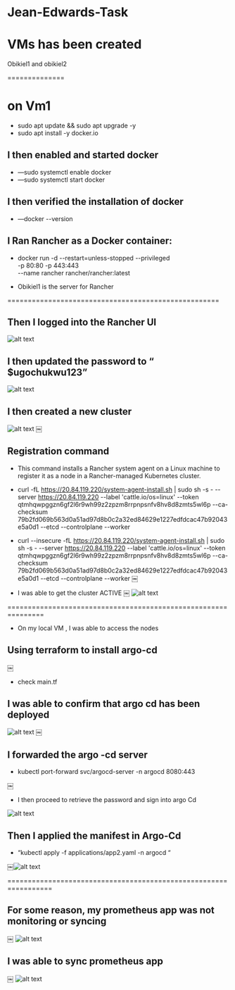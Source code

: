 # Jean-Edwards-Task

# VMs has been created

Obikiel1 and obikiel2

==============

# on Vm1 
- sudo apt update && sudo apt upgrade -y
- sudo apt install -y docker.io

## I then enabled and started docker

- —sudo systemctl enable docker
- —sudo systemctl start docker

## I then verified the installation of docker 
- —docker --version


## I Ran Rancher as a Docker container:

- docker run -d --restart=unless-stopped --privileged \
  -p 80:80 -p 443:443 \
  --name rancher rancher/rancher:latest


- Obikiel1 is the server for Rancher

====================================================

## Then I logged into the Rancher UI

![alt text](<Rancher-ui.png>)

## I then updated the password to “ $ugochukwu123”

![alt text](<Rancher-ui2.png>)

## I then created a new cluster

![alt text](<rancher-cluster.png>)
￼
## Registration command

- This command installs a Rancher system agent on a Linux machine to register it as a node in a Rancher-managed Kubernetes cluster.

- curl -fL https://20.84.119.220/system-agent-install.sh | sudo sh -s - --server https://20.84.119.220 --label 'cattle.io/os=linux' --token qtmhqwpggzn6gf2l6r9wh99z2zpzm8rrpnpsnfv8hv8d8zmts5wl6p --ca-checksum 79b2fd069b563d0a51ad97d8b0c2a32ed84629e1227edfdcac47b92043e5a0d1 --etcd --controlplane --worker

- curl --insecure -fL https://20.84.119.220/system-agent-install.sh | sudo sh -s - --server https://20.84.119.220 --label 'cattle.io/os=linux' --token qtmhqwpggzn6gf2l6r9wh99z2zpzm8rrpnpsnfv8hv8d8zmts5wl6p --ca-checksum 79b2fd069b563d0a51ad97d8b0c2a32ed84629e1227edfdcac47b92043e5a0d1 --etcd --controlplane --worker
￼

- I was able to get the cluster ACTIVE
￼
![alt text](<cluster-active.png>)

===============================================================

- On my local VM , I was able to access the nodes 


## Using terraform to install argo-cd
￼
- check main.tf


## I was able to confirm that argo cd has been deployed

![alt text](<argo-cd.png>)
￼
## I forwarded the  argo -cd server

- kubectl port-forward svc/argocd-server -n argocd 8080:443

￼
- I then proceed to retrieve the password and sign into  argo Cd

![alt text](<argo-sigin.png>)


## Then I applied the manifest in Argo-Cd

- “kubectl apply -f applications/app2.yaml -n argocd “

￼![alt text](<argo-manifest.png>)

=================================================================

## For some reason, my prometheus app was not monitoring or syncing
￼
![alt text](<Prometheus-app.png>)

## I was able to sync prometheus app
￼
![alt text](<Pro-sync.png>)